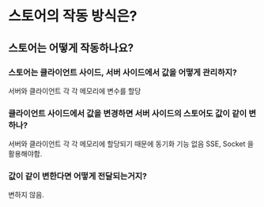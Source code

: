 # 스토어의 작동 방식은?

## 스토어는 어떻게 작동하나요?

### 스토어는 클라이언트 사이드, 서버 사이드에서 값을 어떻게 관리하지?

서버와 클라이언트 각 각 메모리에 변수를 할당

### 클라이언트 사이드에서 값을 변경하면 서버 사이드의 스토어도 값이 같이 변하나?

서버와 클라이언트 각 각 메모리에 할당되기 때문에 동기화 기능 없음 SSE, Socket 을 활용해야함. 

### 값이 같이 변한다면 어떻게 전달되는거지?

변하지 않음.
